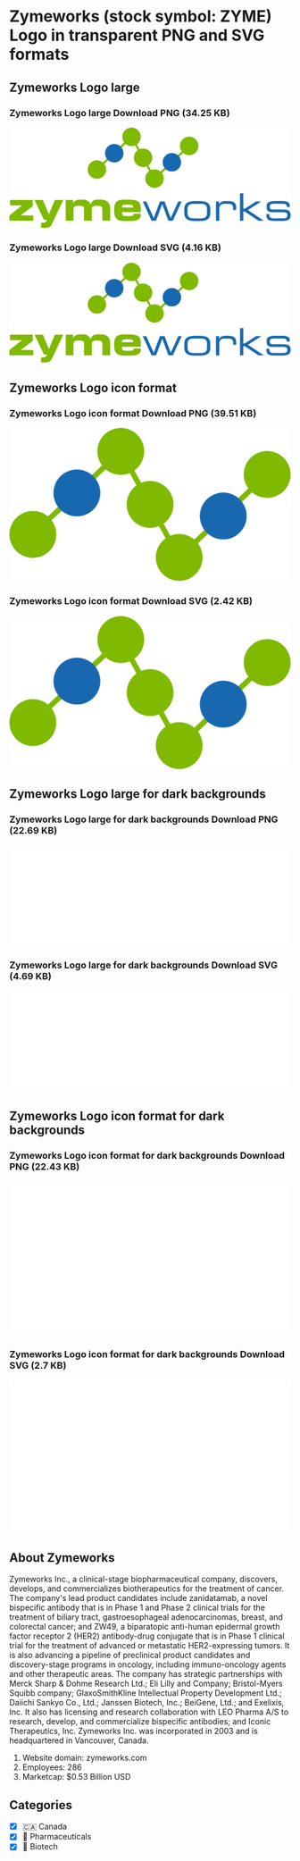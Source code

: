 # Zymeworks (stock symbol: ZYME) Logo in transparent PNG and SVG formats

## Zymeworks Logo large

### Zymeworks Logo large Download PNG (34.25 KB)

![Zymeworks Logo large Download PNG (34.25 KB)](/img/orig/ZYME_BIG-bed45938.png)

### Zymeworks Logo large Download SVG (4.16 KB)

![Zymeworks Logo large Download SVG (4.16 KB)](/img/orig/ZYME_BIG-186baaa2.svg)

## Zymeworks Logo icon format

### Zymeworks Logo icon format Download PNG (39.51 KB)

![Zymeworks Logo icon format Download PNG (39.51 KB)](/img/orig/ZYME-b0423c8f.png)

### Zymeworks Logo icon format Download SVG (2.42 KB)

![Zymeworks Logo icon format Download SVG (2.42 KB)](/img/orig/ZYME-a6a0a57e.svg)

## Zymeworks Logo large for dark backgrounds

### Zymeworks Logo large for dark backgrounds Download PNG (22.69 KB)

![Zymeworks Logo large for dark backgrounds Download PNG (22.69 KB)](/img/orig/ZYME_BIG.D-2d454e08.png)

### Zymeworks Logo large for dark backgrounds Download SVG (4.69 KB)

![Zymeworks Logo large for dark backgrounds Download SVG (4.69 KB)](/img/orig/ZYME_BIG.D-a60857aa.svg)

## Zymeworks Logo icon format for dark backgrounds

### Zymeworks Logo icon format for dark backgrounds Download PNG (22.43 KB)

![Zymeworks Logo icon format for dark backgrounds Download PNG (22.43 KB)](/img/orig/ZYME.D-93a9e89a.png)

### Zymeworks Logo icon format for dark backgrounds Download SVG (2.7 KB)

![Zymeworks Logo icon format for dark backgrounds Download SVG (2.7 KB)](/img/orig/ZYME.D-55052d59.svg)

## About Zymeworks

Zymeworks Inc., a clinical-stage biopharmaceutical company, discovers, develops, and commercializes biotherapeutics for the treatment of cancer. The company's lead product candidates include zanidatamab, a novel bispecific antibody that is in Phase 1 and Phase 2 clinical trials for the treatment of biliary tract, gastroesophageal adenocarcinomas, breast, and colorectal cancer; and ZW49, a biparatopic anti-human epidermal growth factor receptor 2 (HER2) antibody-drug conjugate that is in Phase 1 clinical trial for the treatment of advanced or metastatic HER2-expressing tumors. It is also advancing a pipeline of preclinical product candidates and discovery-stage programs in oncology, including immuno-oncology agents and other therapeutic areas. The company has strategic partnerships with Merck Sharp & Dohme Research Ltd.; Eli Lilly and Company; Bristol-Myers Squibb company; GlaxoSmithKline Intellectual Property Development Ltd.; Daiichi Sankyo Co., Ltd.; Janssen Biotech, Inc.; BeiGene, Ltd.; and Exelixis, Inc. It also has licensing and research collaboration with LEO Pharma A/S to research, develop, and commercialize bispecific antibodies; and Iconic Therapeutics, Inc. Zymeworks Inc. was incorporated in 2003 and is headquartered in Vancouver, Canada.

1. Website domain: zymeworks.com
2. Employees: 286
3. Marketcap: $0.53 Billion USD


## Categories
- [x] 🇨🇦 Canada
- [x] 💊 Pharmaceuticals
- [x] 🧬 Biotech
